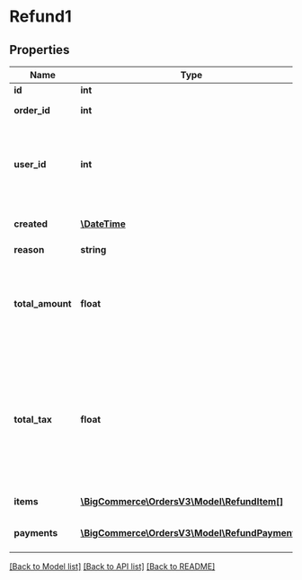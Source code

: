 # Refund1

## Properties
Name | Type | Description | Notes
------------ | ------------- | ------------- | -------------
**id** | **int** | Refund resource ID | [optional] 
**order_id** | **int** | Reference to order id | [optional] 
**user_id** | **int** | Reference to the user&#x27;s id who create this refund. This is automatically populated by BigCommerce. | [optional] 
**created** | [**\DateTime**](\DateTime.md) | Timestamp of when this refund was created | [optional] 
**reason** | **string** | Reason for refund | [optional] 
**total_amount** | **float** | A non-negative 2 decimal place rounded value that represents that amount that can be charged/refunded via payment providers | [optional] 
**total_tax** | **float** | Total tax amount refunded back to shopper. Note: order_level_amount does not affect tax liability. This can be negative amount indicating we have collected tax by virtue of refunding less to the customer | [optional] 
**items** | [**\BigCommerce\OrdersV3\Model\RefundItem[]**](RefundItem.md) | Array of items refunded | [optional] 
**payments** | [**\BigCommerce\OrdersV3\Model\RefundPayment[]**](RefundPayment.md) | An array of refund payments made to payment providers | [optional] 

[[Back to Model list]](../../README.md#documentation-for-models) [[Back to API list]](../../README.md#documentation-for-api-endpoints) [[Back to README]](../../README.md)

